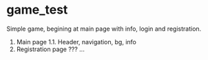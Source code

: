 # game_test
Simple game, begining at main page with info, login and registration. 

1. Main page
1.1. Header, navigation, bg, info
2. Registration page
???
...
